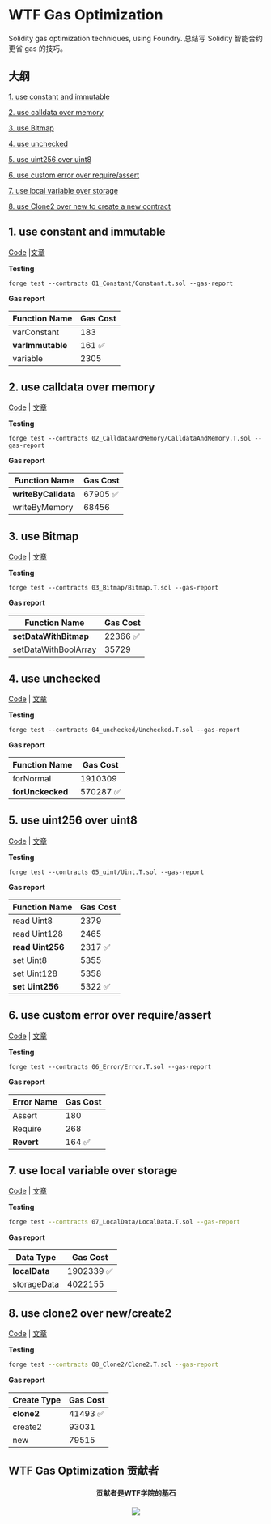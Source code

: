 # WTF Gas Optimization

Solidity gas optimization techniques, using Foundry. 总结写 Solidity 智能合约更省 gas 的技巧。

## 大纲

[1. use constant and immutable](#1-use-constant-and-immutable)

[2. use calldata over memory](#2-use-calldata-over-memory)

[3. use Bitmap](#3-use-bitmap)

[4. use unchecked](#4-use-unchecked)

[5. use uint256 over uint8](#5-use-uint256-over-uint8)

[6. use custom error over require/assert](#6-use-custom-error-over-requireassert)

[7. use local variable over storage](#7-use-local-variable-over-storage)

[8. use Clone2 over new to create a new contract](#8-use-clone2-over-new-to-create-a-new-contract)

## 1. use constant and immutable

[Code](https://github.com/WTFAcademy/WTF-gas-optimization/blob/main/01_Constant/Constant.sol) |[文章](https://github.com/WTFAcademy/WTF-gas-optimization/blob/main/01_Constant/readme.md)

**Testing**

```
forge test --contracts 01_Constant/Constant.t.sol --gas-report
```

**Gas report**

| Function Name    | Gas Cost |
| ---------------- | -------- |
| varConstant      | 183      |
| **varImmutable** | 161 ✅   |
| variable         | 2305     |

## 2. use calldata over memory

[Code](https://github.com/WTFAcademy/WTF-gas-optimization/blob/main/02_CalldataAndMemory/CalldataAndMemory.sol) | [文章](https://github.com/WTFAcademy/WTF-gas-optimization/tree/main/02_CalldataAndMemory/readme.md)

**Testing**

```
forge test --contracts 02_CalldataAndMemory/CalldataAndMemory.T.sol --gas-report
```

**Gas report**

| Function Name       | Gas Cost |
| ------------------- | -------- |
| **writeByCalldata** | 67905 ✅ |
| writeByMemory       | 68456    |

## 3. use Bitmap

[Code](https://github.com/WTFAcademy/WTF-gas-optimization/blob/main/03_Bitmap/Bitmap.sol) | [文章](https://github.com/WTFAcademy/WTF-gas-optimization/blob/main/03_Bitmap/readme.md)

**Testing**

```
forge test --contracts 03_Bitmap/Bitmap.T.sol --gas-report
```

**Gas report**

| Function Name         | Gas Cost |
| --------------------- | -------- |
| **setDataWithBitmap** | 22366 ✅ |
| setDataWithBoolArray  | 35729    |

## 4. use unchecked

[Code](https://github.com/WTFAcademy/WTF-gas-optimization/blob/main/04_Unchecked/Unchecked.sol) | [文章](https://github.com/WTFAcademy/WTF-gas-optimization/blob/main/04_Unchecked/readme.md)

**Testing**

```
forge test --contracts 04_unchecked/Unchecked.T.sol --gas-report
```

**Gas report**

| Function Name    | Gas Cost  |
| ---------------- | --------- |
| forNormal        | 1910309   |
| **forUnckecked** | 570287 ✅ |

## 5. use uint256 over uint8

[Code](https://github.com/WTFAcademy/WTF-gas-optimization/blob/main/05_Uint/Uint.sol) | [文章](https://github.com/WTFAcademy/WTF-gas-optimization/blob/main/05_Uint/readme.md)

**Testing**

```
forge test --contracts 05_uint/Uint.T.sol --gas-report
```

**Gas report**

| Function Name    | Gas Cost |
| ---------------- | -------- |
| read Uint8       | 2379     |
| read Uint128     | 2465     |
| **read Uint256** | 2317 ✅  |
| set Uint8        | 5355     |
| set Uint128      | 5358     |
| **set Uint256**  | 5322 ✅  |

## 6. use custom error over require/assert

[Code](https://github.com/WTFAcademy/WTF-gas-optimization/blob/main/06_Error/Error.sol) | [文章](https://github.com/WTFAcademy/WTF-gas-optimization/blob/main/06_Error/readme.md)

**Testing**

```
forge test --contracts 06_Error/Error.T.sol --gas-report
```

**Gas report**

| Error Name | Gas Cost |
| ---------- | -------- |
| Assert     | 180      |
| Require    | 268      |
| **Revert** | 164 ✅   |

## 7. use local variable over storage

[Code](https://github.com/WTFAcademy/WTF-gas-optimization/blob/main/07_LocalData/LocalData.sol) | [文章](https://github.com/WTFAcademy/WTF-gas-optimization/blob/main/07_LocalData/readme.md)

**Testing**

```bash
forge test --contracts 07_LocalData/LocalData.T.sol --gas-report
```

**Gas report**

| Data Type     | Gas Cost   |
| ------------- | ---------- |
| **localData** | 1902339 ✅ |
| storageData   | 4022155    |

## 8. use clone2 over new/create2

[Code](https://github.com/WTFAcademy/WTF-gas-optimization/blob/main/08_Clone2/Clone2.sol) | [文章](https://github.com/WTFAcademy/WTF-gas-optimization/blob/main/08_Clone2/readme.md)

**Testing**

```bash
forge test --contracts 08_Clone2/Clone2.T.sol --gas-report
```

**Gas report**

| Create Type | Gas Cost |
| ----------- | -------- |
| **clone2**  | 41493 ✅ |
| create2     | 93031    |
| new         | 79515    |

## WTF Gas Optimization 贡献者

<div align="center">
  <h4 align="center">
    贡献者是WTF学院的基石
  </h4>
<a href="https://github.com/WTFAcademy/WTF-gas-optimization/graphs/contributors">
  <img src="https://contrib.rocks/image?repo=WTFAcademy/WTF-gas-optimization" />
</a>
</div>
